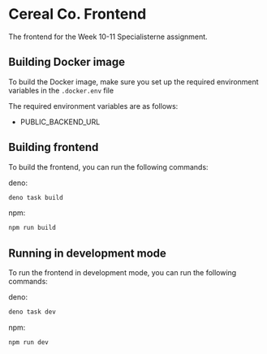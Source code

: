 # Cereal Co. Frontend

The frontend for the Week 10-11 Specialisterne assignment.

## Building Docker image

To build the Docker image, make sure you set up the required environment variables in the `.docker.env` file

The required environment variables are as follows:

- PUBLIC_BACKEND_URL

## Building frontend

To build the frontend, you can run the following commands:

deno:

```bash
deno task build
```

npm:

```bash
npm run build
```

## Running in development mode

To run the frontend in development mode, you can run the following commands:

deno:

```bash
deno task dev
```

npm:

```bash
npm run dev
```
